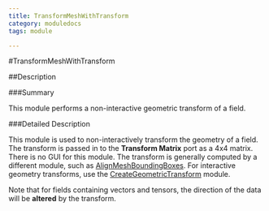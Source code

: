 ```yaml
---
title: TransformMeshWithTransform
category: moduledocs
tags: module

---
```


#TransformMeshWithTransform

##Description

###Summary

This module performs a non-interactive geometric transform of a field.

###Detailed Description

This module is used to non-interactively transform the geometry of a field. The transform is passed in to the **Transform Matrix** port as a 4x4 matrix. There is no GUI for this module. The transform is generally computed by a different module, such as [AlignMeshBoundingBoxes](nee_link.com). For interactive geometry transforms, use the [CreateGeometricTransform](need_lin.com) module.

Note that for fields containing vectors and tensors, the direction of the data will be **altered** by the transform.